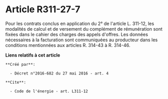 # Article R311-27-7

Pour les contrats conclus en application du 2° de l'article L. 311-12, les modalités de calcul et de versement du complément
de rémunération sont fixées dans le cahier des charges des appels d'offres. Les données nécessaires à la facturation sont
communiquées au producteur dans les conditions mentionnées aux articles R. 314-43 à R. 314-46.

**Liens relatifs à cet article**

	**Créé par**:

	  - Décret n°2016-682 du 27 mai 2016 - art. 4

	**Cite**:

	  - Code de l'énergie - art. L311-12
